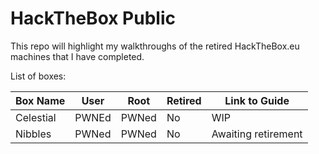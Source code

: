 # HackTheBox Public

This repo will highlight my walkthroughs of the retired HackTheBox.eu machines that I have completed.

List of boxes:

| Box Name | User | Root | Retired | Link to Guide | 
|----------|------|------|---------|---------------|
| Celestial | PWNEd | PWNed | No | WIP |
| Nibbles | PWNed | PWNed | No | Awaiting retirement |